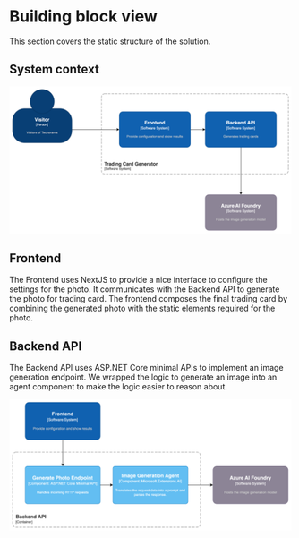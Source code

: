 # Building block view

This section covers the static structure of the solution.

## System context

![System context](images/system-context.png)

## Frontend

The Frontend uses NextJS to provide a nice interface to configure the settings for the
photo. It communicates with the Backend API to generate the photo for trading card.
The frontend composes the final trading card by combining the generated photo with
the static elements required for the photo.

## Backend API

The Backend API uses ASP.NET Core minimal APIs to implement an image generation endpoint.
We wrapped the logic to generate an image into an agent component to make the logic easier
to reason about.

![Backend API Structure](images/backend-building-blocks.png)